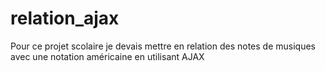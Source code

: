 # relation_ajax
Pour ce projet scolaire je devais  mettre en relation des notes de musiques avec une notation américaine en utilisant AJAX
